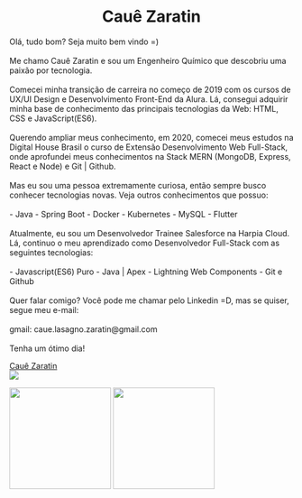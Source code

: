 <h1 align="center">Cauê Zaratin</h1>
<p>
 Olá, tudo bom? Seja muito bem vindo =)
<br/><br/>  
Me chamo Cauê Zaratin e sou um Engenheiro Químico que descobriu uma paixão por tecnologia.
<br/><br/>
Comecei minha transição de carreira no começo de 2019 com os cursos de UX/UI Design e Desenvolvimento Front-End da Alura. Lá, consegui adquirir minha base de conhecimento das principais tecnologias da Web: HTML, CSS e JavaScript(ES6).
<br/><br/>
Querendo ampliar meus conhecimento, em 2020, comecei meus estudos na Digital House Brasil o curso de Extensão Desenvolvimento Web Full-Stack, onde aprofundei meus conhecimentos na Stack MERN (MongoDB, Express, React e Node) e Git | Github.
<br/><br/>
Mas eu sou uma pessoa extremamente curiosa, então sempre busco conhecer tecnologias novas. Veja outros conhecimentos que possuo:
<br/><br/>
- Java
- Spring Boot
- Docker
- Kubernetes
- MySQL
- Flutter
<br/><br/>
Atualmente, eu sou um Desenvolvedor Trainee Salesforce na Harpia Cloud. Lá, continuo o meu aprendizado como Desenvolvedor Full-Stack com as seguintes tecnologias:
<br/><br/>
- Javascript(ES6) Puro
- Java | Apex
- Lightning Web Components
- Git e Github
<br/><br/>
Quer falar comigo? Você pode me chamar pelo Linkedin =D, mas se quiser, segue meu e-mail:
<br/><br/>
gmail: caue.lasagno.zaratin@gmail.com
<br/><br/>
Tenha um ótimo dia!
</p>
<p>
  <div class="LI-profile-badge"  data-version="v1" data-size="medium" data-locale="pt_BR" data-type="vertical" data-theme="dark" data-vanity="cauezaratin"><a class="LI-simple-link" href='https://br.linkedin.com/in/cauezaratin?trk=profile-badge'>Cauê Zaratin</a></div>
<a href="mailto:caue.lasagno.zaratin@gmail.com"><img src="https://img.shields.io/badge/-caue.lasagno.zaratin@gmail.com-c14438?style=flat-square&logo=Gmail&logoColor=white&link=mailto:caue.lasagno.zaratin@gmail.com" /></a>
</p>

<img height="180em" src="https://github-readme-stats.vercel.app/api?username=cauelz&show_icons=true&hide_border=true&&count_private=true&include_all_commits=true" />
<img height="180em" src="https://github-readme-stats.vercel.app/api/top-langs/?username=cauelz&exclude_repo=KNN-Image-Classification&show_icons=true&hide_border=true&layout=compact&langs_count=8"/>
